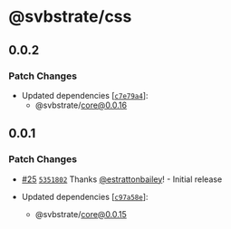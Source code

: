 # @svbstrate/css

## 0.0.2

### Patch Changes

- Updated dependencies [[`c7e79a4`](https://github.com/front-of-house/svbstrate/commit/c7e79a4d930f0ad7ecea614a6760a084941c0a38)]:
  - @svbstrate/core@0.0.16

## 0.0.1

### Patch Changes

- [#25](https://github.com/front-of-house/svbstrate/pull/25) [`5351802`](https://github.com/front-of-house/svbstrate/commit/5351802f350a48626a4b74cdc56ae376c1a56ddb) Thanks [@estrattonbailey](https://github.com/estrattonbailey)! - Initial release

- Updated dependencies [[`c97a58e`](https://github.com/front-of-house/svbstrate/commit/c97a58e08e29f4c2580f36ed97f9f1e82f71d6de)]:
  - @svbstrate/core@0.0.15
